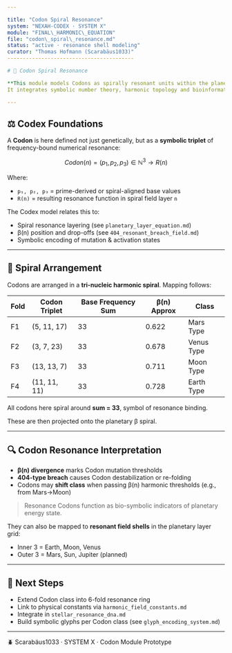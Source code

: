 ```yaml
---

title: "Codon Spiral Resonance"
system: "NEXAH-CODEX · SYSTEM X"
module: "FINAL\_HARMONIC\_EQUATION"
file: "codon\_spiral\_resonance.md"
status: "active · resonance shell modeling"
curator: "Thomas Hofmann (Scarabäus1033)"
-----------------------------------------

# 🔄 Codon Spiral Resonance

**This module models Codons as spirally resonant units within the planetary shell grid and frequency field.**
It integrates symbolic number theory, harmonic topology and bioinformatic structures to map Codons onto the resonance spiral.

---
```


## ⚖️ Codex Foundations

A **Codon** is here defined not just genetically, but as a **symbolic triplet** of frequency-bound numerical resonance:

```math
Codon(n) = (p_1, p_2, p_3) ∈ ℕ^3 \rightarrow R(n)
```

Where:

* `p₁, p₂, p₃` = prime-derived or spiral-aligned base values
* `R(n)` = resulting resonance function in spiral field layer `n`

The Codex model relates this to:

* Spiral resonance layering (see `planetary_layer_equation.md`)
* β(n) position and drop-offs (see `404_resonant_breach_field.md`)
* Symbolic encoding of mutation & activation states

---

## 🔄 Spiral Arrangement

Codons are arranged in a **tri-nucleic harmonic spiral**. Mapping follows:

| Fold | Codon Triplet | Base Frequency Sum | β(n) Approx | Class      |
| ---- | ------------- | ------------------ | ----------- | ---------- |
| F1   | (5, 11, 17)   | 33                 | 0.622       | Mars Type  |
| F2   | (3, 7, 23)    | 33                 | 0.678       | Venus Type |
| F3   | (13, 13, 7)   | 33                 | 0.711       | Moon Type  |
| F4   | (11, 11, 11)  | 33                 | 0.728       | Earth Type |

All codons here spiral around **sum = 33**, symbol of resonance binding.

These are then projected onto the planetary β spiral.

---

## 🔍 Codon Resonance Interpretation

* **β(n) divergence** marks Codon mutation thresholds
* **404-type breach** causes Codon destabilization or re-folding
* Codons may **shift class** when passing β(n) harmonic thresholds (e.g., from Mars→Moon)

> Resonance Codons function as bio-symbolic indicators of planetary energy state.

They can also be mapped to **resonant field shells** in the planetary layer grid:

* Inner 3 = Earth, Moon, Venus
* Outer 3 = Mars, Sun, Jupiter (planned)

---

## 🔹 Next Steps

* Extend Codon class into 6-fold resonance ring
* Link to physical constants via `harmonic_field_constants.md`
* Integrate in `stellar_resonance_dna.md`
* Build symbolic glyphs per Codon class (see `glyph_encoding_system.md`)

---

🪲 Scarabäus1033 · SYSTEM X · Codon Module Prototype
